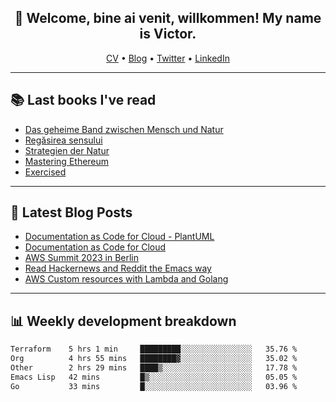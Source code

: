 <h2 align="center">👋 Welcome, bine ai venit, willkommen! My name is Victor. </h2>
<p align="center">
  <a href="https://dornea.nu/cv">CV</a> •
  <a href="https://blog.dornea.nu">Blog</a> •
  <a href="https://twitter.com/victordorneanu">Twitter</a> •
  <a href="https://www.linkedin.com/in/victor-dorneanu/">LinkedIn</a> 
</p>

  <!--
  **dorneanu/dorneanu** is a ✨ _special_ ✨ repository because its `README.md` (this file) appears on your GitHub profile.

  Here are some ideas to get you started:

  - 🔭 I’m currently working on ...
  - 🌱 I’m currently learning ...
  - 👯 I’m looking to collaborate on ...
  - 🤔 I’m looking for help with ...
  - 💬 Ask me about ...
  - 📫 How to reach me: ...
  - 😄 Pronouns: ...
  - ⚡ Fun fact: ...
  -->

---

## 📚 Last books I've read

<!--START_SECTION:books-->
* [Das geheime Band zwischen Mensch und Natur](https://brainfck.org/book/das-geheime-band-zwischen-mensch-und-natur/)
* [Regăsirea sensului](https://brainfck.org/book/reg%C4%83sirea-sensului/)
* [Strategien der Natur](https://brainfck.org/book/strategien-der-natur/)
* [Mastering Ethereum](https://brainfck.org/book/mastering-ethereum/)
* [Exercised](https://brainfck.org/book/exercised/)
<!--END_SECTION:books-->

---

## 📝 Latest Blog Posts

<!--START_SECTION:blog-->
* [Documentation as Code for Cloud - PlantUML](https://blog.dornea.nu/2023/07/30/documentation-as-code-for-cloud-plantuml/)
* [Documentation as Code for Cloud](https://blog.dornea.nu/2023/07/18/documentation-as-code-for-cloud/)
* [AWS Summit 2023 in Berlin](https://blog.dornea.nu/2023/05/09/aws-summit-2023-in-berlin/)
* [Read Hackernews and Reddit the Emacs way](https://blog.dornea.nu/2023/04/21/read-hackernews-and-reddit-the-emacs-way/)
* [AWS Custom resources with Lambda and Golang](https://blog.dornea.nu/2023/04/06/aws-custom-resources-with-lambda-and-golang/)
<!--END_SECTION:blog-->

---

## 📊 **Weekly development breakdown**

<!--START_SECTION:waka-->

```txt
Terraform    5 hrs 1 min     █████████░░░░░░░░░░░░░░░░   35.76 %
Org          4 hrs 55 mins   ████████▓░░░░░░░░░░░░░░░░   35.02 %
Other        2 hrs 29 mins   ████▒░░░░░░░░░░░░░░░░░░░░   17.78 %
Emacs Lisp   42 mins         █▒░░░░░░░░░░░░░░░░░░░░░░░   05.05 %
Go           33 mins         █░░░░░░░░░░░░░░░░░░░░░░░░   03.96 %
```

<!--END_SECTION:waka-->
